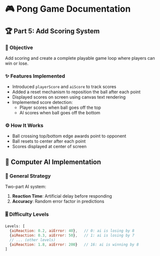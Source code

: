 # 🎮 Pong Game Documentation

## 🏆 Part 5: Add Scoring System 

### 🎯 Objective
Add scoring and create a complete playable game loop where players can win or lose.

### ✨ Features Implemented
- Introduced `playerScore` and `aiScore` to track scores 
- Added a reset mechanism to reposition the ball after each point 
- Displayed scores on screen using canvas text rendering 
- Implemented score detection:
  - Player scores when ball goes off the top
  - AI scores when ball goes off the bottom

### ⚙️ How It Works
- Ball crossing top/bottom edge awards point to opponent
- Ball resets to center after each point
- Scores displayed at center of screen

## 🤖 Computer AI Implementation 

### 🧩 General Strategy
Two-part AI system:
1. **Reaction Time**: Artificial delay before responding
2. **Accuracy**: Random error factor in predictions

### 🎚️ Difficulty Levels
```js
Levels: [
  {aiReaction: 0.2, aiError: 40},   // 0: ai is losing by 8
  {aiReaction: 0.3, aiError: 50},   // 1: ai is losing by 7
  // ... (other levels)
  {aiReaction: 1.8, aiError: 200}   // 16: ai is winning by 8
]
